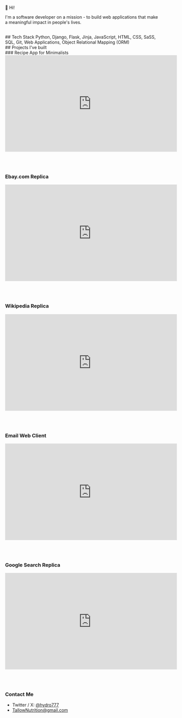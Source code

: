 👋 Hi!  

I'm a software developer on a mission - to build web applications that make a meaningful impact in people's lives.

<br>
## Tech Stack
Python, Django, Flask, Jinja, JavaScript, HTML, CSS, SaSS, SQL, Git, Web Applications, Object Relational Mapping (ORM)

<br>
## Projects I've built

<br>
### Recipe App for Minimalists
<iframe width="560" height="315" src="https://www.youtube.com/embed/CEq72dox6dY" frameborder="0" allowfullscreen></iframe>

<br><br>
### Ebay.com Replica
<iframe width="560" height="315" src="https://www.youtube.com/embed/q2ZC7i7GMYE" frameborder="0" allowfullscreen></iframe>

<br><br>
### Wikipedia Replica
<iframe width="560" height="315" src="https://www.youtube.com/embed/G1cgZpp6qXE" frameborder="0" allowfullscreen></iframe>

<br><br>
### Email Web Client
<iframe width="560" height="315" src="https://www.youtube.com/embed/vfWwBAzs2wI" frameborder="0" allowfullscreen></iframe>

<br><br>
### Google Search Replica
<iframe width="560" height="315" src="https://www.youtube.com/embed/zX6YyeMfVPU" frameborder="0" allowfullscreen></iframe>

<br><br>
### Contact Me
- Twitter / X: [@hydro777](https://x.com/hydro7277)
- TallowNutrition@gmail.com


